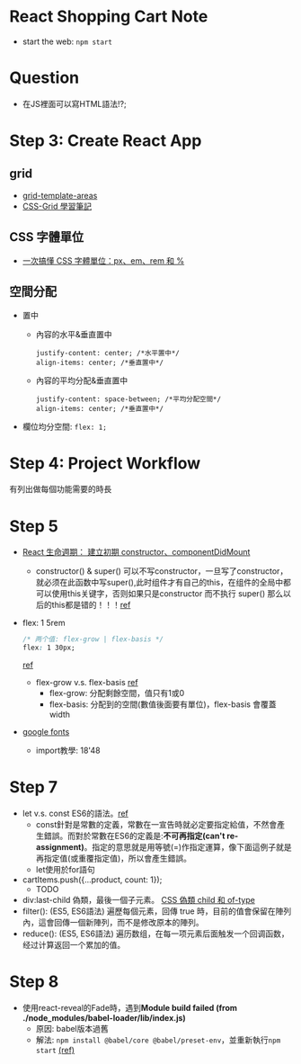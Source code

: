 # React Shopping Cart Note
* start the web: `npm start`
# Question
* 在JS裡面可以寫HTML語法!?;
  

# Step 3: Create React App
## grid
* [grid-template-areas](https://developer.mozilla.org/zh-CN/docs/Web/CSS/grid-template-areas)
* [CSS-Grid 學習筆記](https://ithelp.ithome.com.tw/articles/10231044)

## CSS 字體單位
* [一次搞懂 CSS 字體單位：px、em、rem 和 %](https://www.oxxostudio.tw/articles/201809/css-font-size.html)

## 空間分配
* 置中
  * 內容的水平&垂直置中
    ```
    justify-content: center; /*水平置中*/
    align-items: center; /*垂直置中*/
    ```
  
  * 內容的平均分配&垂直置中
    ```
    justify-content: space-between; /*平均分配空間*/
    align-items: center; /*垂直置中*/
    ```
* 欄位均分空間: `flex: 1;`
# Step 4: Project Workflow 
有列出做每個功能需要的時長

# Step 5
* [React 生命週期： 建立初期 constructor、componentDidMount](https://yakimhsu.com/project/project_w21_01_React_life_constructor.html)
  * constructor() & super()
  可以不写constructor，一旦写了constructor，就必须在此函数中写super(),此时组件才有自己的this，在组件的全局中都可以使用this关键字，否则如果只是constructor 而不执行 super() 那么以后的this都是错的！！！[ref](https://www.cnblogs.com/faith3/p/9219446.html)

* flex: 1 5rem
  ```css
  /* 两个值: flex-grow | flex-basis */
  flex: 1 30px;
  ```
  [ref](https://developer.mozilla.org/zh-CN/docs/Web/CSS/flex)
  * flex-grow v.s. flex-basis [ref](https://ithelp.ithome.com.tw/articles/10208741)
    * flex-grow: 分配剩餘空間，值只有1或0
    *  flex-basis: 分配到的空間(數值後面要有單位)，flex-basis 會覆蓋 width
  
* [google fonts](https://fonts.google.com/?selection.family=Montserrat&sidebar.open=true)
  * import教學: 18'48
  
# Step 7
* let v.s. const
  ES6的語法。[ref](https://eyesofkids.gitbooks.io/react-basic-zh-tw/content/day05_es6_let_const/)
  * const針對是常數的定義，常數在一宣告時就必定要指定給值，不然會產生錯誤。而對於常數在ES6的定義是:__不可再指定(can't re-assignment)__。指定的意思就是用等號(=)作指定運算，像下面這例子就是再指定值(或重覆指定值)，所以會產生錯誤。
  * let使用於for語句
* cartItems.push({...product, count: 1});
  * TODO
* div:last-child
  偽類，最後一個子元素。
  [CSS 偽類 child 和 of-type](https://www.oxxostudio.tw/articles/201405/css-selector.html)
* filter(): (ES5, ES6語法) 遍歷每個元素，回傳 true 時，目前的值會保留在陣列內，這會回傳一個新陣列，而不是修改原本的陣列。
* reduce(): (ES5, ES6語法) 遍历数组，在每一项元素后面触发一个回调函数，经过计算返回一个累加的值。

# Step 8
* 使用react-reveal的Fade時，遇到**Module build failed (from ./node_modules/babel-loader/lib/index.js)**
  * 原因: babel版本過舊
  * 解法: `npm install @babel/core @babel/preset-env`，並重新執行`npm start` [(ref)](https://stackoverflow.com/questions/56098779/how-to-fix-module-build-failed-from-node-modules-babel-loader-lib-index-js)